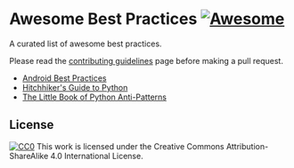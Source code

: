 # Awesome Best Practices [![Awesome](https://cdn.rawgit.com/sindresorhus/awesome/d7305f38d29fed78fa85652e3a63e154dd8e8829/media/badge.svg)](https://github.com/sindresorhus/awesome)
A curated list of awesome best practices. 

Please read the [contributing guidelines](https://github.com/jcoady9/awesome-best-practices/blob/master/contributions.md) page before making a pull request.

* [Android Best Practices](https://github.com/futurice/android-best-practices)
* [Hitchhiker's Guide to Python](http://docs.python-guide.org/en/latest/)
* [The Little Book of Python Anti-Patterns](http://docs.quantifiedcode.com/python-anti-patterns/)



License
---
[![CC0](https://i.creativecommons.org/l/by-sa/4.0/88x31.png)](http://creativecommons.org/licenses/by-sa/4.0/)
This work is licensed under the Creative Commons Attribution-ShareAlike 4.0 International License.

